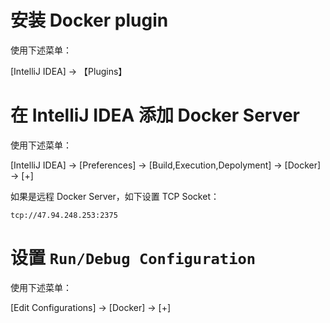 # 安装 Docker plugin

使用下述菜单：

[IntelliJ IDEA] -> 【Plugins】

# 在 IntelliJ IDEA 添加 Docker Server

使用下述菜单：

[IntelliJ IDEA] -> [Preferences] -> [Build,Execution,Depolyment] -> [Docker] -> [+]

如果是远程 Docker Server，如下设置 TCP Socket：

```
tcp://47.94.248.253:2375
```

# 设置 ```Run/Debug Configuration```

使用下述菜单：

[Edit Configurations] -> [Docker] -> [+]